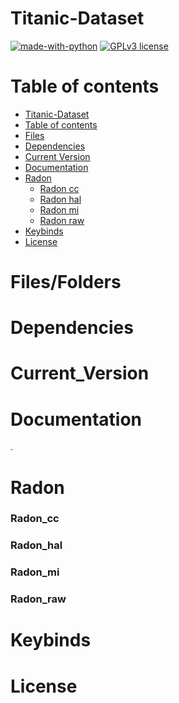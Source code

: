 # Titanic-Dataset

[![made-with-python](https://img.shields.io/badge/Made%20with-Python-1f425f.svg)](https://www.python.org/) [![GPLv3 license](https://img.shields.io/badge/License-GPLv3-blue.svg)](http://perso.crans.org/besson/LICENSE.html)


# Table of contents

<!--ts-->
  * [Titanic-Dataset](#Titanic-Dataset)
  * [Table of contents](#Table_of_contents)
  * [Files](#Files)
  * [Dependencies](#Dependencies)
  * [Current Version](#Current_Version)
  * [Documentation](#Documentation)
  * [Radon](#Radon)
    * [Radon cc](#Radon_cc)
    * [Radon hal](#Radon_hal)
    * [Radon mi](#Radon_mi)
    * [Radon raw](#Radon_raw)
  * [Keybinds](#Keybinds)
  * [License](#License)
<!--te-->


# Files/Folders

# Dependencies


# Current_Version



# Documentation
.

# Radon

### Radon_cc


### Radon_hal


### Radon_mi


### Radon_raw


# Keybinds



# License

